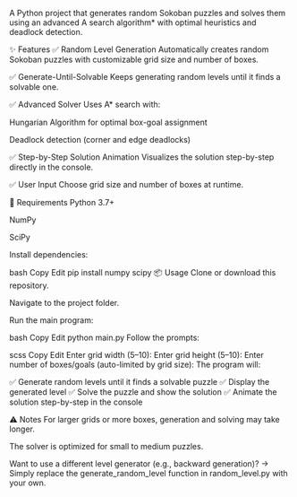 A Python project that generates random Sokoban puzzles and solves them using an advanced A search algorithm* with optimal heuristics and deadlock detection.

✨ Features
✅ Random Level Generation
Automatically creates random Sokoban puzzles with customizable grid size and number of boxes.

✅ Generate-Until-Solvable
Keeps generating random levels until it finds a solvable one.

✅ Advanced Solver
Uses A* search with:

Hungarian Algorithm for optimal box-goal assignment

Deadlock detection (corner and edge deadlocks)

✅ Step-by-Step Solution Animation
Visualizes the solution step-by-step directly in the console.

✅ User Input
Choose grid size and number of boxes at runtime.

📝 Requirements
Python 3.7+

NumPy

SciPy

Install dependencies:

bash
Copy
Edit
pip install numpy scipy
📦 Usage
Clone or download this repository.

Navigate to the project folder.

Run the main program:

bash
Copy
Edit
python main.py
Follow the prompts:

scss
Copy
Edit
Enter grid width (5–10):
Enter grid height (5–10):
Enter number of boxes/goals (auto-limited by grid size):
The program will:

✅ Generate random levels until it finds a solvable puzzle
✅ Display the generated level
✅ Solve the puzzle and show the solution
✅ Animate the solution step-by-step in the console

⚠️ Notes
For larger grids or more boxes, generation and solving may take longer.

The solver is optimized for small to medium puzzles.

Want to use a different level generator (e.g., backward generation)?
→ Simply replace the generate_random_level function in random_level.py with your own.


